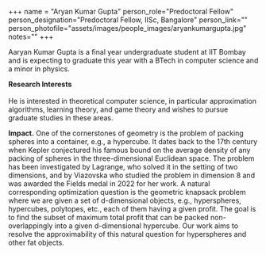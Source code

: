 +++
name = "Aryan Kumar Gupta"
person_role="Predoctoral  Fellow"
person_designation="Predoctoral  Fellow, IISc, Bangalore"
person_link=""
person_photofile="assets/images/people_images/aryankumargupta.jpg"
notes=""
+++


Aaryan Kumar Gupta is a final year undergraduate student at IIT Bombay and is expecting to graduate this year with a BTech in computer science and a minor in physics. 

<b>Research Interests</b>
<br><br>
He is interested in theoretical computer science, in particular approximation algorithms, learning theory, and game theory and wishes to pursue graduate studies in these areas.


<b>Impact.</b> One of the cornerstones of geometry is the problem of packing spheres into a container, e.g., a hypercube. It dates back to the 17th century when Kepler conjectured his famous bound on the average density of any packing of spheres in the three-dimensional Euclidean space. The problem has been investigated by Lagrange, who solved it in the setting of two dimensions, and by Viazovska who studied the problem in dimension 8 and was awarded the Fields medal in 2022 for her work. A natural corresponding optimization question is the geometric knapsack problem where we are given a set of d-dimensional objects, e.g., hyperspheres, hypercubes, polytopes, etc., each of them having a given profit. The goal is to find the subset of maximum total profit that can be packed non-overlappingly into a given d-dimensional hypercube.  Our work aims to resolve the approximability of this natural question for hyperspheres and other fat objects.

